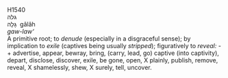 H1540  
גּלה  
גָּלָה ‎ gâlâh  
*gaw-law‘*  
A primitive root; to *denude* (especially in a disgraceful sense); by
implication to *exile* (captives being usually *stripped*); figuratively
to *reveal: -* + advertise, appear, bewray, bring, (carry, lead, go)
captive (into captivity), depart, disclose, discover, exile, be gone,
open, X plainly, publish, remove, reveal, X shamelessly, shew, X surely,
tell, uncover.  
